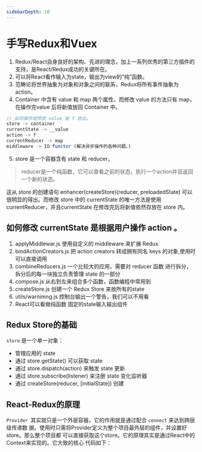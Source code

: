 ```yaml
---
sidebarDepth: 10
---
```


# 手写Redux和Vuex

1. Redux/React⾃身良好的架构、先进的理念，加上⼀系列优秀的第三⽅插件的⽀持，是React/Redux成功的关键所在。
2. 可以将React看作输⼊为state，输出为view的“纯”函数。
3. 范畴论将世界抽象为对象和对象之间的联系，Redux将所有事件抽象为action。
4. Container 中含有 value 和 map 两个属性，⽽修改 value 的⽅法只有 map，在操作完value 后将新值放回 Container 中。

```js
// 如何操作或修改 value 由 f 给出。
store -> container
currentState -> __value
action -> f
currentReducer -> map
middleware -> IO functor (解决异步操作的各种问题。)
```

5. store 是⼀个容器含有 state 和 reducer，

> reducer是⼀个纯函数，它可以查看之前的状态，执⾏⼀个action并且返回⼀个新的状态。

这从 store 的创建语句 enhancer(createStore)(reducer, preloadedState) 可以很明显的得出。⽽修改 store 中的 currentState 的唯⼀⽅法是使⽤ currentReducer，并且currentState 在修改完后将新值依然存放在 store 内。


## 如何修改 currentState 是根据⽤户操作 action 。

1. applyMiddlewar.js 使⽤⾃定义的 middleware 来扩展 Redux
2. bindActionCreators.js 把 action creators 转成拥有同名 keys 的对象,使⽤时可以直接调⽤ 
3. combineReducers.js ⼀个⽐较⼤的应⽤，需要对 reducer 函数 进⾏拆分，拆分后的每⼀块独⽴负责管理 state 的⼀部分
4. compose.js 从右到左来组合多个函数，函数编程中常⽤到
5. createStore.js 创建⼀个 Redux Store 来放所有的state
6. utils/warnimng.js 控制台输出⼀个警告，我们可以不⽤看
7. React可以看做纯函数 固定的state输⼊输出组件


## Redux Store的基础

`store` 是⼀个单⼀对象：

- 管理应⽤的 state
- 通过 store.getState() 可以获取 state
- 通过 store.dispatch(action) 来触发 state 更新
- 通过 store.subscribe(listener) 来注册 state 变化监听器
- 通过 createStore(reducer, [initialState]) 创建


## React-Redux的原理

`Provider `其实就只是⼀个外层容器，它的作⽤就是通过配合 `connect` 来达到跨层级传递数
据。使⽤时只需将Provider定义为整个项⽬最外层的组件，并设置好store。那么整个项⽬都
可以直接获取这个store。它的原理其实是通过React中的Context来实现的。它⼤致的核⼼
代码如下：

```js

```